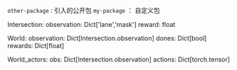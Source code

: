 `other-package` : 引入的公开包
`my-package` ： 自定义包

Intersection:
    observation: Dict['lane','mask']
    reward: float

World:
    observation: Dict[Intersection.observation]
    dones: Dict[bool]
    rewards: Dict[float]

World_actors:
    obs: Dict[Intersection.observation]
    actions: Dict[torch.tensor]
    
